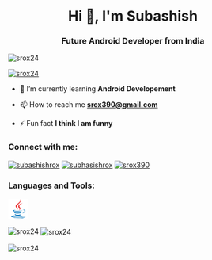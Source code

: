 <h1 align="center">Hi 👋, I'm Subashish</h1>
<h3 align="center">Future Android Developer from India</h3>

<p align="left"> <img src="https://komarev.com/ghpvc/?username=srox24&label=Profile%20views&color=0e75b6&style=flat" alt="srox24" /> </p>

<p align="left"> <a href="https://github.com/ryo-ma/github-profile-trophy"><img src="https://github-profile-trophy.vercel.app/?username=srox24" alt="srox24" /></a> </p>

- 🌱 I’m currently learning **Android Developement**

- 📫 How to reach me **srox390@gmail.com**

- ⚡ Fun fact **I think I am funny**

<h3 align="left">Connect with me:</h3>
<p align="left">
<a href="https://twitter.com/subashishrox" target="blank"><img align="center" src="https://raw.githubusercontent.com/rahuldkjain/github-profile-readme-generator/master/src/images/icons/Social/twitter.svg" alt="subashishrox" height="30" width="40" /></a>
<a href="https://instagram.com/subhasishrox" target="blank"><img align="center" src="https://raw.githubusercontent.com/rahuldkjain/github-profile-readme-generator/master/src/images/icons/Social/instagram.svg" alt="subhasishrox" height="30" width="40" /></a>
<a href="https://www.hackerrank.com/srox390" target="blank"><img align="center" src="https://raw.githubusercontent.com/rahuldkjain/github-profile-readme-generator/master/src/images/icons/Social/hackerrank.svg" alt="srox390" height="30" width="40" /></a>
</p>

<h3 align="left">Languages and Tools:</h3>
<p align="left"> <a href="https://www.java.com" target="_blank"> <img src="https://raw.githubusercontent.com/devicons/devicon/master/icons/java/java-original.svg" alt="java" width="40" height="40"/> </a> </p>

<p><img align="left" src="https://github-readme-stats.vercel.app/api/top-langs?username=srox24&show_icons=true&locale=en&layout=compact" alt="srox24" /></p>

<p>&nbsp;<img align="center" src="https://github-readme-stats.vercel.app/api?username=srox24&show_icons=true&locale=en" alt="srox24" /></p>

<p><img align="center" src="https://github-readme-streak-stats.herokuapp.com/?user=srox24&" alt="srox24" /></p>
